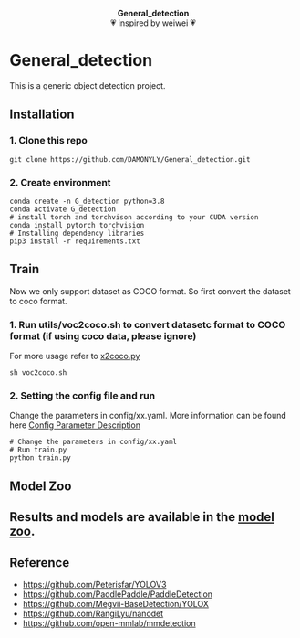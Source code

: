 <div align="center">

**General_detection**  
💗 inspired by weiwei 💗
</div>

# General_detection

This is a generic object detection project.

## Installation
### 1. Clone this repo
```
git clone https://github.com/DAMONYLY/General_detection.git
```
### 2. Create environment
```
conda create -n G_detection python=3.8
conda activate G_detection
# install torch and torchvison according to your CUDA version
conda install pytorch torchvision
# Installing dependency libraries
pip3 install -r requirements.txt
```

## Train
Now we only support dataset as COCO format. So first convert the dataset to coco format.
### 1. Run utils/voc2coco.sh to convert datasetc format to COCO format (if using coco data, please ignore)

For more usage refer to [x2coco.py](https://paddledetection.readthedocs.io/tutorials/Custom_DataSet.html)

```
sh voc2coco.sh
```
### 2. Setting the config file and run

Change the parameters in config/xx.yaml. More information can be found here [Config Parameter Description](docs/retinanet_r50_fpn_1x_coco.md) 
```
# Change the parameters in config/xx.yaml
# Run train.py
python train.py
```

## Model Zoo

Results and models are available in the [model zoo](docs/model_zoo.md).
---
## Reference
* https://github.com/Peterisfar/YOLOV3
* https://github.com/PaddlePaddle/PaddleDetection
* https://github.com/Megvii-BaseDetection/YOLOX
* https://github.com/RangiLyu/nanodet
* https://github.com/open-mmlab/mmdetection

